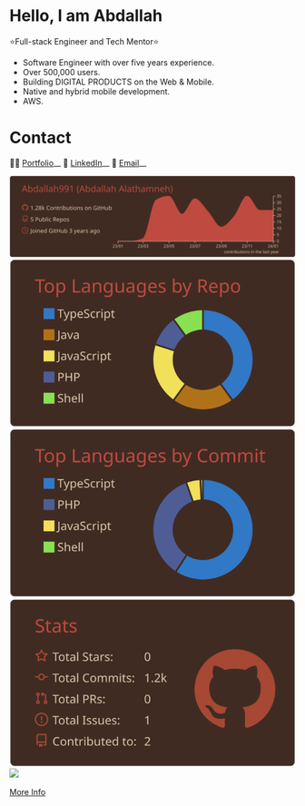 # Hello, I am Abdallah
:star:Full-stack Engineer and Tech Mentor:star:

* Software Engineer with over five years experience.
* Over 500,000 users.
* Building DIGITAL PRODUCTS on the Web & Mobile.
* Native and hybrid mobile development.
* AWS.


# Contact
👩‍💻 <a href="https://octopist.com/" target="_blank">Portfolio</a>__
🔗 <a href="https://www.linkedin.com/in/abdullaalathamnah/" target="_blank">LinkedIn</a>__
📨 <a href="mailto: alathamneh.abdallah@gmail.com" target="_blank">Email</a>__




[![](https://raw.githubusercontent.com/Abdallah991/Abdallah991/master/profile-summary-card-output/kacho_ga/0-profile-details.svg)](https://github.com/Abdallah991/github-profile-summary-cards)
[![](https://raw.githubusercontent.com/Abdallah991/Abdallah991/master/profile-summary-card-output/kacho_ga/1-repos-per-language.svg)](https://github.com/Abdallah991/github-profile-summary-cards) [![](https://raw.githubusercontent.com/Abdallah991/Abdallah991/master/profile-summary-card-output/kacho_ga/2-most-commit-language.svg)](https://github.com/Abdallah991/github-profile-summary-cards)
[![](https://raw.githubusercontent.com/Abdallah991/Abdallah991/master/profile-summary-card-output/kacho_ga/3-stats.svg)](https://github.com/Abdallah991/github-profile-summary-cards) [![](https://raw.githubusercontent.com/Abdallah991/github-profile-summary-cards-example/master/profile-summary-card-output/vue/4-productive-time.svg)](https://github.com/Abdallah991/github-profile-summary-cards)

[More Info](https://github.com/Abdallah991/github-profile-summary-cards)
